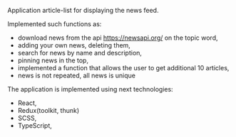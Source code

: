 Application article-list for displaying the news feed. 

Implemented such functions as:
- download news from the api https://newsapi.org/ on the topic word,
- adding your own news, deleting them,
- search for news by name and description,
- pinning news in the top,
- implemented a function that allows the user to get additional 10 articles,
- news is not repeated, all news is unique

The application is implemented using next technologies:
- React,
- Redux(toolkit, thunk)
- SCSS,
- TypeScript,

